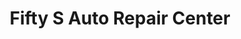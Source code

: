 ---
title: "Fifty S Auto Repair Center"
url: /willow-springs/fifty-s-auto-repair-center/
shop: car repair
---